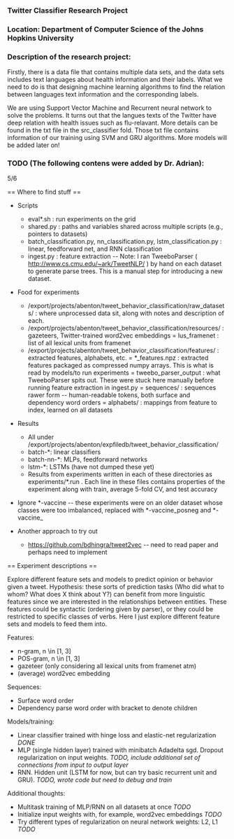 ### Twitter Classifier Research Project 
### Location: Department of Computer Science of the Johns Hopkins University


### Description of the research project:

Firstly, there is a data file that contains multiple data sets, and the data sets includes text languages about health information and their labels. What we need to do is that designing machine learning algorithms to find the relation between languages text information and the corresponding labels. 

We are using Support Vector Machine and Recurrent neural network to solve the problems. It turns out that the langues texts of the Twitter have deep relation with health issues such as flu-relavant. More details can be found in the txt file in the src_classifier fold. Those txt file contains information of our training using SVM and GRU algorithms. More models will be added later on!


### TODO (The following contens were added by Dr. Adrian):

5/6

== Where to find stuff ==

+ Scripts
  - eval*.sh  : run experiments on the grid
  - shared.py : paths and variables shared across multiple scripts (e.g., pointers to datasets)
  - batch_classification.py, nn_classification.py, lstm_classification.py : linear, feedforward net, and RNN classification
  - ingest.py : feature extraction -- Note: I ran TweeboParser ( http://www.cs.cmu.edu/~ark/TweetNLP/ ) by hand on each dataset to generate parse trees.
                This is a manual step for introducing a new dataset.

+ Food for experiments
  - /export/projects/abenton/tweet_behavior_classification/raw_datasets/ : where unprocessed data sit, along with notes and description of each.
  - /export/projects/abenton/tweet_behavior_classification/resources/ : gazeteers, Twitter-trained word2vec embeddings
    = lus_framenet : list of all lexical units from framenet
  - /export/projects/abenton/tweet_behavior_classification/features/  : extracted features, alphabets, etc.
    = *_features.npz : extracted features packaged as compressed numpy arrays.  This is what is read by models/to run experiments
    = tweebo_parser_output : what TweeboParser spits out.  These were stuck here manually before running feature extraction in ingest.py
    = sequences/ : sequences rawer form -- human-readable tokens, both surface and dependency word orders
    = alphabets/ : mappings from feature to index, learned on all datasets

+ Results
  - All under /export/projects/abenton/expfiledb/tweet_behavior_classification/
  - batch-*: linear classifiers
  - batch-nn-*: MLPs, feedforward networks
  - lstm-*: LSTMs (have not dumped these yet)
  - Results from experiments written in each of these directories as experiments/*.run .  Each line in these files contains properties of the experiment along with train, average 5-fold CV, and test accuracy

+ Ignore *-vaccine -- these experiments were on an older dataset whose classes were too imbalanced, replaced with *-vaccine_posneg and *-vaccine_

+ Another approach to try out
  - https://github.com/bdhingra/tweet2vec  -- need to read paper and perhaps need to implement

== Experiment descriptions ==

Explore different feature sets and models to predict opinion or behavior given a tweet.  Hypothesis: these sorts of prediction tasks (Who did what to whom?  What does X think about Y?) can benefit from more linguistic features since we are interested in the relationships between entities.  These features could be syntactic (ordering given by parser), or they could be restricted to specific classes of verbs.  Here I just explore different feature sets and models to feed them into.

Features:
+ n-gram, n \in [1, 3]
+ POS-gram, n \in [1, 3]
+ gazeteer (only considering all lexical units from framenet atm)
+ (average) word2vec embedding

Sequences:
+ Surface word order
+ Dependency parse word order with bracket to denote children

Models/training:
+ Linear classifier trained with hinge loss and elastic-net regularization *DONE*
+ MLP (single hidden layer) trained with minibatch Adadelta sgd.  Dropout regularization on input weights.  *TODO, include additional set of connections from input to output layer*
+ RNN.  Hidden unit (LSTM for now, but can try basic recurrent unit and GRU).  *TODO, wrote code but need to debug and train*

Additional thoughts:
+ Multitask training of MLP/RNN on all datasets at once *TODO*
+ Initialize input weights with, for example, word2vec embeddings *TODO*
+ Try different types of regularization on neural network weights: L2, L1 *TODO*
